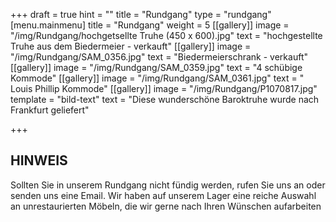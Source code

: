 +++
draft = true
hint = ""
title = "Rundgang"
type = "rundgang"
[menu.mainmenu]
title = "Rundgang"
weight = 5
[[gallery]]
image = "/img/Rundgang/hochgetsellte Truhe (450 x 600).jpg"
text = "hochgestellte Truhe aus dem Biedermeier - verkauft"
[[gallery]]
image = "/img/Rundgang/SAM_0356.jpg"
text = "Biedermeierschrank - verkauft"
[[gallery]]
image = "/img/Rundgang/SAM_0359.jpg"
text = "4 schübige Kommode"
[[gallery]]
image = "/img/Rundgang/SAM_0361.jpg"
text = " Louis Phillip Kommode"
[[gallery]]
image = "/img/Rundgang/P1070817.jpg"
template = "bild-text"
text = "Diese wunderschöne Baroktruhe wurde nach Frankfurt geliefert"

+++
## HINWEIS

Sollten Sie in unserem Rundgang nicht fündig werden, rufen Sie uns an oder senden uns eine Email. Wir haben auf unserem Lager eine reiche Auswahl an unrestaurierten Möbeln, die wir gerne nach Ihren Wünschen aufarbeiten